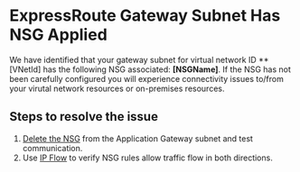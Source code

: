 <properties
pageTitle="A Network Security Group (NSG) Is Associated With GatewaySubnet"
description="A Network Security Group (NSG) Is Associated With GatewaySubnet"
infoBubbleText="Issues with your ExpressRoute were detected. See details on the right."
service="microsoft.network"
resource="ExpressRoute"
authors=""
displayOrder="10"
articleId="ExRVnetGatewayNsgOnGatewaySubnetInsight"
diagnosticScenario="ExRVnetGatewayNsgOnGatewaySubnetInsight"
selfHelpType="Diagnostics"
supportTopicIds=""
resourceTags="windows"
productPesIds=""
cloudEnvironments="Public"
/>
# ExpressRoute Gateway Subnet Has NSG Applied
<!--issueDescription-->
We have identified that your gateway subnet for virtual network ID **<!--$VNetId-->[VNetId]<!--/$VNetId--> has the following NSG associated: **<!--$NSGName-->[NSGName]<!--/$NSGName-->**. If the NSG has not been carefully configured you will experience connectivity issues to/from your virutal network resources or on-premises resources.
<!--/issueDescription-->
## **Steps to resolve the issue**

 1. [Delete the NSG](https://docs.microsoft.com/azure/virtual-network/manage-network-security-group#delete-a-network-security-group) from the Application Gateway subnet and test communication.
2. Use [IP Flow](https://docs.microsoft.com/azure/network-watcher/network-watcher-ip-flow-verify-overview) to verify NSG rules allow traffic flow in both directions.
